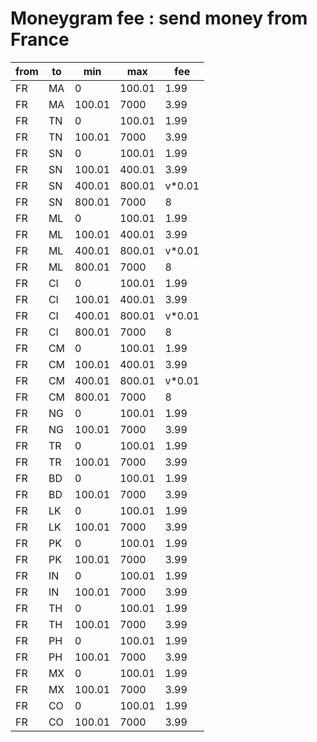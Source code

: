 # Moneygram fee : send money from France
|from|to |min   |max   |fee   |
|----|---|------|------|------|
|FR  |MA |0     |100.01|1.99  |
|FR  |MA |100.01|7000  |3.99  |
|FR  |TN |0     |100.01|1.99  |
|FR  |TN |100.01|7000  |3.99  |
|FR  |SN |0     |100.01|1.99  |
|FR  |SN |100.01|400.01|3.99  |
|FR  |SN |400.01|800.01|v*0.01|
|FR  |SN |800.01|7000  |8     |
|FR  |ML |0     |100.01|1.99  |
|FR  |ML |100.01|400.01|3.99  |
|FR  |ML |400.01|800.01|v*0.01|
|FR  |ML |800.01|7000  |8     |
|FR  |CI |0     |100.01|1.99  |
|FR  |CI |100.01|400.01|3.99  |
|FR  |CI |400.01|800.01|v*0.01|
|FR  |CI |800.01|7000  |8     |
|FR  |CM |0     |100.01|1.99  |
|FR  |CM |100.01|400.01|3.99  |
|FR  |CM |400.01|800.01|v*0.01|
|FR  |CM |800.01|7000  |8     |
|FR  |NG |0     |100.01|1.99  |
|FR  |NG |100.01|7000  |3.99  |
|FR  |TR |0     |100.01|1.99  |
|FR  |TR |100.01|7000  |3.99  |
|FR  |BD |0     |100.01|1.99  |
|FR  |BD |100.01|7000  |3.99  |
|FR  |LK |0     |100.01|1.99  |
|FR  |LK |100.01|7000  |3.99  |
|FR  |PK |0     |100.01|1.99  |
|FR  |PK |100.01|7000  |3.99  |
|FR  |IN |0     |100.01|1.99  |
|FR  |IN |100.01|7000  |3.99  |
|FR  |TH |0     |100.01|1.99  |
|FR  |TH |100.01|7000  |3.99  |
|FR  |PH |0     |100.01|1.99  |
|FR  |PH |100.01|7000  |3.99  |
|FR  |MX |0     |100.01|1.99  |
|FR  |MX |100.01|7000  |3.99  |
|FR  |CO |0     |100.01|1.99  |
|FR  |CO |100.01|7000  |3.99  |

